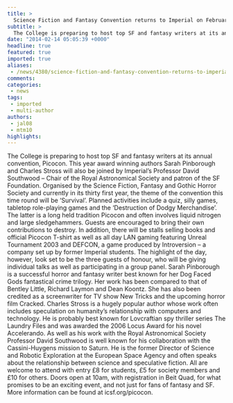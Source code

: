 ```yaml
---
title: >
  Science Fiction and Fantasy Convention returns to Imperial on February 22
subtitle: >
  The College is preparing to host top SF and fantasy writers at its annual convention, Picocon. This year award winning authors Sarah Pinborough and Charles Stross wILL...
date: "2014-02-14 05:05:39 +0000"
headline: true
featured: true
imported: true
aliases:
 - /news/4380/science-fiction-and-fantasy-convention-returns-to-imperial-on-february-22
comments:
categories:
 - news
tags:
 - imported
 - multi-author
authors:
 - jal08
 - mtm10
highlights:
---
```


The College is preparing to host top SF and fantasy writers at its annual convention, Picocon. This year award winning authors Sarah Pinborough and Charles Stross will also be joined by Imperial’s Professor David Southwood – Chair of the Royal Astronomical Society and patron of the SF Foundation. Organised by the Science Fiction, Fantasy and Gothic Horror Society and currently in its thirty first year, the theme of the convention this time round will be ‘Survival’.
Planned activities include a quiz, silly games, tabletop role-playing games and the ‘Destruction of Dodgy Merchandise’. The latter is a long held tradition Picocon and often involves liquid nitrogen and large sledgehammers. Guests are encouraged to bring their own contributions to destroy. In addition, there will be stalls selling books and official Picocon T-shirt as well as all day LAN gaming featuring Unreal Tournament 2003 and DEFCON, a game produced by Introversion – a company set up by former Imperial students.
The highlight of the day, however, look set to be the three guests of honour, who will be giving individual talks as well as participating in a group panel. Sarah Pinborough is a successful horror and fantasy writer best known for her Dog Faced Gods fantastical crime trilogy. Her work has been compared to that of Bentley Little, Richard Laymon and Dean Koontz. She has also been credited as a screenwriter for TV show New Tricks and the upcoming horror film Cracked.
Charles Stross is a hugely popular author whose work often includes speculation on humanity’s relationship with computers and technology. He is probably best known for Lovcraftian spy thriller series The Laundry Files and was awarded the 2006 Locus Award for his novel Accelerando.
As well as his work with the Royal Astronomical Society Professor David Southwood is well known for his collaboration with the Cassini-Huygens mission to Saturn. He is the former Director of Science and Robotic Exploration at the European Space Agency and often speaks about the relationship between science and speculative fiction.
All are welcome to attend with entry £8 for students, £5 for society members and £10 for others. Doors open at 10am, with registration in Beit Quad, for what promises to be an exciting event, and not just for fans of fantasy and SF.
More information can be found at icsf.org/picocon.
